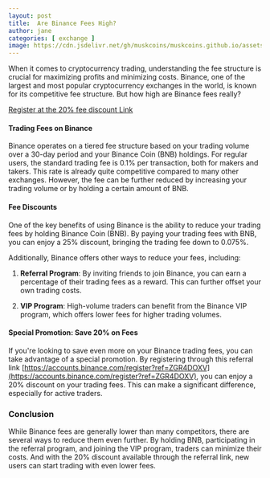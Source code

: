 ```yaml
---
layout: post
title:  Are Binance Fees High?
author: jane
categories: [ exchange ]
image: https://cdn.jsdelivr.net/gh/muskcoins/muskcoins.github.io/assets/images/bnb-register.webp
---
```

When it comes to cryptocurrency trading, understanding the fee structure is crucial for maximizing profits and minimizing costs. Binance, one of the largest and most popular cryptocurrency exchanges in the world, is known for its competitive fee structure. But how high are Binance fees really?

[Register at the 20% fee discount Link](/302.html?target=https://accounts.binance.com/register?ref=ZGR4DOXV)

#### Trading Fees on Binance

Binance operates on a tiered fee structure based on your trading volume over a 30-day period and your Binance Coin (BNB) holdings. For regular users, the standard trading fee is 0.1% per transaction, both for makers and takers. This rate is already quite competitive compared to many other exchanges. However, the fee can be further reduced by increasing your trading volume or by holding a certain amount of BNB.

#### Fee Discounts

One of the key benefits of using Binance is the ability to reduce your trading fees by holding Binance Coin (BNB). By paying your trading fees with BNB, you can enjoy a 25% discount, bringing the trading fee down to 0.075%.

Additionally, Binance offers other ways to reduce your fees, including:

1. **Referral Program**: By inviting friends to join Binance, you can earn a percentage of their trading fees as a reward. This can further offset your own trading costs.

2. **VIP Program**: High-volume traders can benefit from the Binance VIP program, which offers lower fees for higher trading volumes.

#### Special Promotion: Save 20% on Fees

If you're looking to save even more on your Binance trading fees, you can take advantage of a special promotion. By registering through this referral link [https://accounts.binance.com/register?ref=ZGR4DOXV](https://accounts.binance.com/register?ref=ZGR4DOXV), you can enjoy a 20% discount on your trading fees. This can make a significant difference, especially for active traders.

### Conclusion

While Binance fees are generally lower than many competitors, there are several ways to reduce them even further. By holding BNB, participating in the referral program, and joining the VIP program, traders can minimize their costs. And with the 20% discount available through the referral link, new users can start trading with even lower fees.
